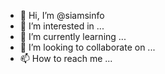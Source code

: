 - 👋 Hi, I’m @siamsinfo
- 👀 I’m interested in ...
- 🌱 I’m currently learning ...
- 💞️ I’m looking to collaborate on ...
- 📫 How to reach me ...

<!---
siamsinfo/siamsinfo is a ✨ special ✨ repository because its `README.md` (this file) appears on your GitHub profile.
You can click the Preview link to take a look at your changes.
--->
